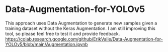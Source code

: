 # Data-Augmentation-for-YOLOv5
This approach uses Data Augmentation to generate new samples given a training dataset without the Keras Augmentation. I am still improving this tool, so please feel free to test it and provide feedback.
https://colab.research.google.com/github/ErikValle/Data-Augmentation-for-YOLOv5/blob/main/Augmentation.ipynb
